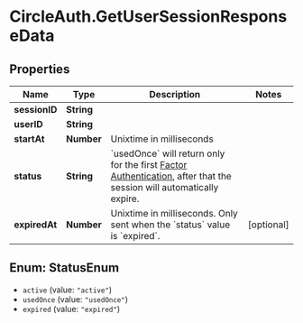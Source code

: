 # CircleAuth.GetUserSessionResponseData

## Properties
Name | Type | Description | Notes
------------ | ------------- | ------------- | -------------
**sessionID** | **String** |  | 
**userID** | **String** |  | 
**startAt** | **Number** | Unixtime in milliseconds | 
**status** | **String** | &#x60;usedOnce&#x60; will return only for the first [Factor Authentication](#section/Factor-Authentication), after that the session will automatically expire.  | 
**expiredAt** | **Number** | Unixtime in milliseconds. Only sent when the &#x60;status&#x60; value is &#x60;expired&#x60;. | [optional] 

<a name="StatusEnum"></a>
## Enum: StatusEnum

* `active` (value: `"active"`)
* `usedOnce` (value: `"usedOnce"`)
* `expired` (value: `"expired"`)

